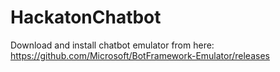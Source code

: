 # HackatonChatbot

Download and install chatbot emulator from here: https://github.com/Microsoft/BotFramework-Emulator/releases
